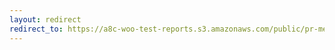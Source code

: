 ```yaml
---
layout: redirect
redirect_to: https://a8c-woo-test-reports.s3.amazonaws.com/public/pr-merge/45813/e2e/index.html
---
```

